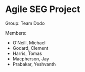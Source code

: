 
# Agile SEG Project


Group:           Team Dodo
 
Members:     
- O’Neill, Michael
- Godard, Clement
- Harris, Tomas
- Macpherson, Jay
- Prabakar, Yeshvanth
